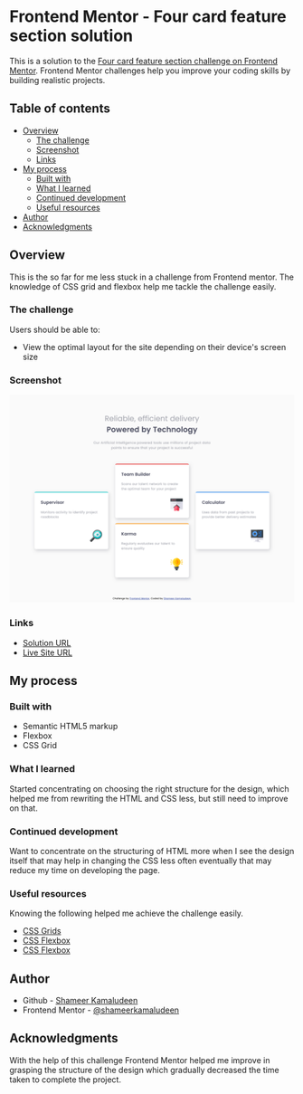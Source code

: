 # Frontend Mentor - Four card feature section solution

This is a solution to the [Four card feature section challenge on Frontend Mentor](https://www.frontendmentor.io/challenges/four-card-feature-section-weK1eFYK). Frontend Mentor challenges help you improve your coding skills by building realistic projects. 

## Table of contents

- [Overview](#overview)
  - [The challenge](#the-challenge)
  - [Screenshot](#screenshot)
  - [Links](#links)
- [My process](#my-process)
  - [Built with](#built-with)
  - [What I learned](#what-i-learned)
  - [Continued development](#continued-development)
  - [Useful resources](#useful-resources)
- [Author](#author)
- [Acknowledgments](#acknowledgments)

## Overview

This is the so far for me less stuck in a challenge from Frontend mentor. The knowledge of CSS grid and flexbox help me tackle the challenge easily.

### The challenge

Users should be able to:

- View the optimal layout for the site depending on their device's screen size

### Screenshot

![](./screenshot.png)

### Links

- [Solution URL](https://github.com/shameerkamaludeen/four-card-feature)
- [Live Site URL](https://shameerkamaludeen.github.io/four-card-feature/)

## My process

### Built with

- Semantic HTML5 markup
- Flexbox
- CSS Grid

### What I learned

Started concentrating on choosing the right structure for the design, which helped me from rewriting the HTML and CSS less, but still need to improve on that.

### Continued development

Want to concentrate on the structuring of HTML more when I see the design itself that may help in changing the CSS less often eventually that may reduce my time on developing the page. 

### Useful resources

Knowing the following helped me achieve the challenge easily.

- [CSS Grids](https://developer.mozilla.org/en-US/docs/Learn/CSS/CSS_layout/Grids)
- [CSS Flexbox](https://developer.mozilla.org/en-US/docs/Learn/CSS/CSS_layout/Flexbox)
- [CSS Flexbox](https://www.w3schools.com/css/css3_flexbox.asp)

## Author

- Github - [Shameer Kamaludeen](https://github.com/shameerkamaludeen)
- Frontend Mentor - [@shameerkamaludeen](https://www.frontendmentor.io/profile/shameerkamaludeen)

## Acknowledgments

With the help of this challenge Frontend Mentor helped me improve in grasping the structure of the design which gradually decreased the time taken to complete the project. 

